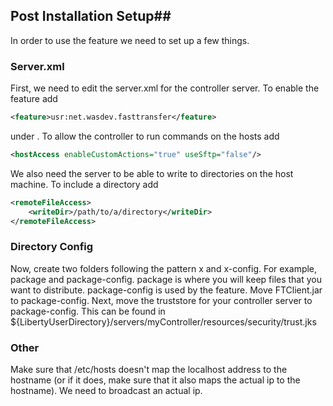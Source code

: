 ## Post Installation Setup##

In order to use the feature we need to set up a few things.

### Server.xml

First, we need to edit the server.xml for the controller server. To enable the feature add
```xml
<feature>usr:net.wasdev.fasttransfer</feature>
``` 
under <featureManager>. To allow the controller to run commands on the hosts add 
```xml
<hostAccess enableCustomActions="true" useSftp="false"/>
```
 We also need the server to be able to write to directories on the host machine. To include a directory add 
```xml
<remoteFileAccess>
    <writeDir>/path/to/a/directory</writeDir>
</remoteFileAccess>
```

### Directory Config

Now, create two folders following the pattern x and x-config. For example, package and package-config. package is where you will keep files that you want to distribute. package-config is used by the feature. Move FTClient.jar to package-config. Next, move the truststore for your controller server to package-config. This can be found in ${LibertyUserDirectory}/servers/myController/resources/security/trust.jks


### Other
Make sure that /etc/hosts doesn't map the localhost address to the hostname (or if it does, make sure that it also maps the actual ip to the hostname). We need to broadcast an actual ip. 
